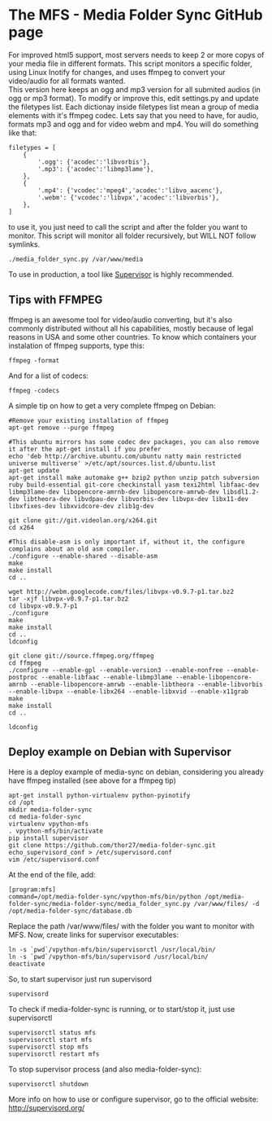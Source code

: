 The MFS - Media Folder Sync GitHub page
=======================================

For improved html5 support, most servers needs to keep 2 or more copys of your media file in different formats. This script monitors a specific folder, using Linux Inotify for changes, and uses ffmpeg to convert your video/audio for all formats wanted.
<br/>
This version here keeps an ogg and mp3 version for all submited audios (in ogg or mp3 format).
To modify or improve this, edit settings.py and update the filetypes list.
Each dictionay inside filetypes list mean a group of media elements with it's ffmpeg codec.
Lets say that you need to have, for audio, formats mp3 and ogg and for video webm and mp4. You will do something like that:

```
filetypes = [
    {
        '.ogg': {'acodec':'libvorbis'},
        '.mp3': {'acodec':'libmp3lame'},
    },
    {
        '.mp4': {'vcodec':'mpeg4','acodec':'libvo_aacenc'},
        '.webm': {'vcodec':'libvpx','acodec':'libvorbis'},
    },
]
```
to use it, you just need to call the script and after the folder you want to monitor. This script will monitor all folder recursively, but WILL NOT follow symlinks.
```
./media_folder_sync.py /var/www/media
```

To use in production, a tool like <a href="http://supervisord.org/">Supervisor</a> is highly recommended.

Tips with FFMPEG
----------------
ffmpeg is an awesome tool for video/audio converting, but it's also commonly distributed without all his capabilities, mostly because of legal reasons in USA and some other countries.
To know which containers your instalation of ffmpeg supports, type this:
```
ffmpeg -format
```
And for a list of codecs:
```
ffmpeg -codecs
```
A simple tip on how to get a very complete ffmpeg on Debian:
```
#Remove your existing installation of ffmpeg
apt-get remove --purge ffmpeg 

#This ubuntu mirrors has some codec dev packages, you can also remove it after the apt-get install if you prefer
echo 'deb http://archive.ubuntu.com/ubuntu natty main restricted universe multiverse' >/etc/apt/sources.list.d/ubuntu.list
apt-get update
apt-get install make automake g++ bzip2 python unzip patch subversion ruby build-essential git-core checkinstall yasm texi2html libfaac-dev libmp3lame-dev libopencore-amrnb-dev libopencore-amrwb-dev libsdl1.2-dev libtheora-dev libvdpau-dev libvorbis-dev libvpx-dev libx11-dev libxfixes-dev libxvidcore-dev zlib1g-dev

git clone git://git.videolan.org/x264.git
cd x264

#This disable-asm is only important if, without it, the configure complains about an old asm compiler.
./configure --enable-shared --disable-asm 
make
make install
cd ..

wget http://webm.googlecode.com/files/libvpx-v0.9.7-p1.tar.bz2
tar -xjf libvpx-v0.9.7-p1.tar.bz2
cd libvpx-v0.9.7-p1
./configure
make
make install
cd ..
ldconfig

git clone git://source.ffmpeg.org/ffmpeg
cd ffmpeg
./configure --enable-gpl --enable-version3 --enable-nonfree --enable-postproc --enable-libfaac --enable-libmp3lame --enable-libopencore-amrnb --enable-libopencore-amrwb --enable-libtheora --enable-libvorbis --enable-libvpx --enable-libx264 --enable-libxvid --enable-x11grab
make
make install
cd ..

ldconfig
```

Deploy example on Debian with Supervisor
----------------------------------------
Here is a deploy example of media-sync on debian, considering you already have ffmpeg installed (see above for a ffmpeg tip)
```
apt-get install python-virtualenv python-pyinotify
cd /opt
mkdir media-folder-sync
cd media-folder-sync
virtualenv vpython-mfs
. vpython-mfs/bin/activate
pip install supervisor
git clone https://github.com/thor27/media-folder-sync.git
echo_supervisord_conf > /etc/supervisord.conf
vim /etc/supervisord.conf
```
At the end of the file, add:
```
[program:mfs]
command=/opt/media-folder-sync/vpython-mfs/bin/python /opt/media-folder-sync/media-folder-sync/media_folder_sync.py /var/www/files/ -d /opt/media-folder-sync/database.db
```
Replace the path /var/www/files/ with the folder you want to monitor with MFS.
Now, create links for supervisor executables:
```
ln -s `pwd`/vpython-mfs/bin/supervisorctl /usr/local/bin/
ln -s `pwd`/vpython-mfs/bin/supervisord /usr/local/bin/
deactivate
```
So, to start supervisor just run supervisord
```
supervisord
```
To check if media-folder-sync is running, or to start/stop it, just use supervisorctl
```
supervisorctl status mfs
supervisorctl start mfs
supervisorctl stop mfs
supervisorctl restart mfs
```
To stop supervisor process (and also media-folder-sync):
```
supervisorctl shutdown
```
More info on how to use or configure supervisor, go to the official website: <a href="http://supervisord.org/">http://supervisord.org/</a>
